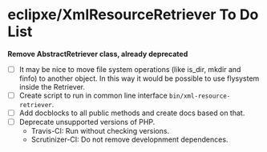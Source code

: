 # eclipxe/XmlResourceRetriever To Do List

**Remove AbstractRetriever class, already deprecated**

- [ ] It may be nice to move file system operations (like is_dir, mkdir and finfo) to another object.
      In this way it would be possible to use flysystem inside the Retriever.
- [ ] Create script to run in common line interface `bin/xml-resource-retriever`.
- [ ] Add docblocks to all public methods and create docs based on that.
- [ ] Deprecate unsupported versions of PHP.
    - Travis-CI: Run without checking versions.
    - Scrutinizer-CI: Do not remove developnment dependences.
